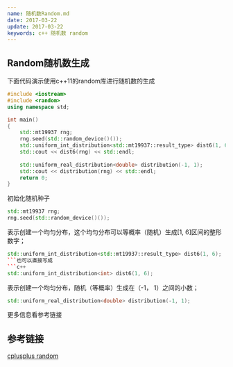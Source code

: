 ```yaml
---
name: 随机数Random.md
date: 2017-03-22
update: 2017-03-22
keywords: c++ 随机数 random
---
```


Random随机数生成
----
下面代码演示使用c++11的random库进行随机数的生成
```c++
#include <iostream>
#include <random>
using namespace std;

int main()
{
    std::mt19937 rng;
    rng.seed(std::random_device()());
    std::uniform_int_distribution<std::mt19937::result_type> dist6(1, 6);
    std::cout << dist6(rng) << std::endl;
    
    std::uniform_real_distribution<double> distribution(-1, 1);
    std::cout << distribution(rng) << std::endl;
    return 0;
}
```

初始化随机种子
```c++
std::mt19937 rng;
rng.seed(std::random_device()());
```

表示创建一个均匀分布，这个均匀分布可以等概率（随机）生成[1, 6]区间的整形数字；
```c++
std::uniform_int_distribution<std::mt19937::result_type> dist6(1, 6);
```也可以直接写成
```c++
std::uniform_int_distribution<int> dist6(1, 6);
```

表示创建一个均匀分布，随机（等概率）生成在（-1， 1）之间的小数；
```c++
std::uniform_real_distribution<double> distribution(-1, 1);
```

更多信息看参考链接

参考链接
----
[cplusplus random](http://www.cplusplus.com/reference/random/?kw=random)
